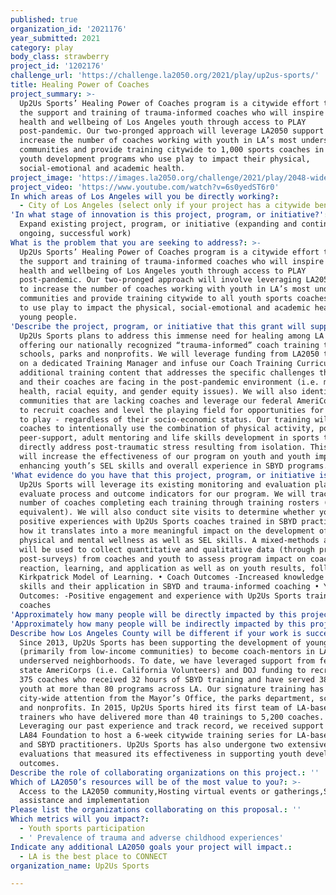 ```yaml
---
published: true
organization_id: '2021176'
year_submitted: 2021
category: play
body_class: strawberry
project_id: '1202176'
challenge_url: 'https://challenge.la2050.org/2021/play/up2us-sports/'
title: Healing Power of Coaches
project_summary: >-
  Up2Us Sports’ Healing Power of Coaches program is a citywide effort to ramp up
  the support and training of trauma-informed coaches who will inspire the
  health and wellbeing of Los Angeles youth through access to PLAY
  post-pandemic. Our two-pronged approach will leverage LA2050 support to
  increase the number of coaches working with youth in LA’s most underserved
  communities and provide training citywide to 1,000 sports coaches in positive
  youth development programs who use play to impact their physical,
  social-emotional and academic health.
project_image: 'https://images.la2050.org/challenge/2021/play/2048-wide/up2us-sports.jpg'
project_video: 'https://www.youtube.com/watch?v=6s0yedST6r0'
In which areas of Los Angeles will you be directly working?:
  - City of Los Angeles (select only if your project has a citywide benefit)
'In what stage of innovation is this project, program, or initiative?': >-
  Expand existing project, program, or initiative (expanding and continuing
  ongoing, successful work)
What is the problem that you are seeking to address?: >-
  Up2Us Sports’ Healing Power of Coaches program is a citywide effort to ramp up
  the support and training of trauma-informed coaches who will inspire the
  health and wellbeing of Los Angeles youth through access to PLAY
  post-pandemic. Our two-pronged approach will involve leveraging LA2050 support
  to increase the number of coaches working with youth in LA’s most underserved
  communities and provide training citywide to all youth sports coaches who want
  to use play to impact the physical, social-emotional and academic health of
  young people.
'Describe the project, program, or initiative that this grant will support to address the problem identified.': >-
  Up2Us Sports plans to address this immense need for healing among LA youth by
  offering our nationally recognized “trauma-informed” coach training to local
  schools, parks and nonprofits. We will leverage funding from LA2050 to bring
  on a dedicated Training Manager and infuse our Coach Training Curriculum with
  additional training content that addresses the specific challenges that youth
  and their coaches are facing in the post-pandemic environment (i.e. mental
  health, racial equity, and gender equity issues). We will also identify
  communities that are lacking coaches and leverage our federal AmeriCorps grant
  to recruit coaches and level the playing field for opportunities for all youth
  to play - regardless of their socio-economic status. Our training will help
  coaches to intentionally use the combination of physical activity, positive
  peer-support, adult mentoring and life skills development in sports to
  directly address post-traumatic stress resulting from isolation. This approach
  will increase the effectiveness of our program on youth and youth impacts by
  enhancing youth’s SEL skills and overall experience in SBYD programs.
'What evidence do you have that this project, program, or initiative is or will be successful, and how will you define and measure success?': >-
  Up2Us Sports will leverage its existing monitoring and evaluation plan to
  evaluate process and outcome indicators for our program. We will track the
  number of coaches completing each training through training rosters (or its
  equivalent). We will also conduct site visits to determine whether youth have
  positive experiences with Up2Us Sports coaches trained in SBYD practices and
  how it translates into a more meaningful impact on the development of their
  physical and mental wellness as well as SEL skills. A mixed-methods approach
  will be used to collect quantitative and qualitative data (through pre- and
  post-surveys) from coaches and youth to assess program impact on coach
  reaction, learning, and application as well as on youth results, following the
  Kirkpatrick Model of Learning. • Coach Outcomes -Increased knowledge and
  skills and their application in SBYD and trauma-informed coaching • Youth
  Outcomes: -Positive engagement and experience with Up2Us Sports trained
  coaches
'Approximately how many people will be directly impacted by this project, program, or initiative?': '1040'
'Approximately how many people will be indirectly impacted by this project, program, or initiative?': '26000'
Describe how Los Angeles County will be different if your work is successful.: >-
  Since 2013, Up2Us Sports has been supporting the development of young adults
  (primarily from low-income communities) to become coach-mentors in LA’s most
  underserved neighborhoods. To date, we have leveraged support from federal and
  state AmeriCorps (i.e. California Volunteers) and DOJ funding to recruit over
  375 coaches who received 32 hours of SBYD training and have served 38,750
  youth at more than 80 programs across LA. Our signature training has received
  city-wide attention from the Mayor’s Office, the parks department, schools,
  and nonprofits. In 2015, Up2Us Sports hired its first team of LA-based
  trainers who have delivered more than 40 trainings to 5,200 coaches.
  Leveraging our past experience and track record, we received support from the
  LA84 Foundation to host a 6-week citywide training series for LA-based coaches
  and SBYD practitioners. Up2Us Sports has also undergone two extensive
  evaluations that measured its effectiveness in supporting youth development
  outcomes.
Describe the role of collaborating organizations on this project.: ''
Which of LA2050’s resources will be of the most value to you?: >-
  Access to the LA2050 community,Hosting virtual events or gatherings,Strategy
  assistance and implementation
Please list the organizations collaborating on this proposal.: ''
Which metrics will you impact?:
  - Youth sports participation
  - ' Prevalence of trauma and adverse childhood experiences'
Indicate any additional LA2050 goals your project will impact.:
  - LA is the best place to CONNECT
organization_name: Up2Us Sports

---
```

